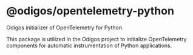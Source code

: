 # @odigos/opentelemetry-python

Odigos initializer of OpenTelemetry for Python

This package is utilized in the Odigos project to initialize OpenTelemetry components for automatic instrumentation of Python applications.